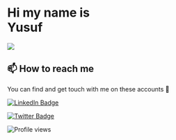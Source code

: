 <!-- Hi -->
<style type="stylesheet">
  span{
    color:red;
  }
</style>
<!-- ![](https://github-readme-stats.vercel.app/api?username=akroms&show_icons=true&count_private=true) -->
# Hi my name is <br> <span>Yusuf<span>

![](https://readme-typing-svg.herokuapp.com?font=Montserrat&color=coral&lines=I'm+a+Fullstack+Developer;Enthusiastic+IT+Specialist;)

## 📫 How to reach me

You can find and get touch with me on these accounts 👀

[![LinkedIn Badge](https://img.shields.io/badge/Yusuf-follow%20on%20linkedin-blue?style=for-the-badge&logo=linkedin)](https://www.linkedin.com/in/yusufbek-orzibekov-aba5021a7/)

[![Twitter Badge](https://img.shields.io/badge/Yusuf-follow%20on%20twitter-blue?style=for-the-badge&logo=twitter)](https://twitter.com/yusuf_orzibekov)

![Profile views](https://gpvc.arturio.dev/yusuforzibekov)
